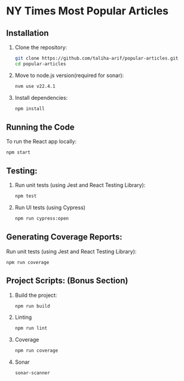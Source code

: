 # NY Times Most Popular Articles

## Installation

1. Clone the repository:
   ```bash
   git clone https://github.com/taliha-arif/popular-articles.git
   cd popular-articles
   ```
2. Move to node.js version(required for sonar):
    ```bash
    nvm use v22.4.1
    ```
3. Install dependencies:
    ```bash
    npm install
    ```
## Running the Code

To run the React app locally:

    npm start

## Testing:

1. Run unit tests (using Jest and React Testing Library):
    ```bash
    npm test
    ```
2. Run UI tests (using Cypress)
    ```bash
    npm run cypress:open
    ```
## Generating Coverage Reports:

Run unit tests (using Jest and React Testing Library):
    
    npm run coverage
   
## Project Scripts: (Bonus Section)

1. Build the project:
    ```bash
    npm run build
    ```
2. Linting
    ```bash
    npm run lint
    ```
3. Coverage 
    ```bash
    npm run coverage
    ```
4. Sonar 
    ```bash
    sonar-scanner
    ```